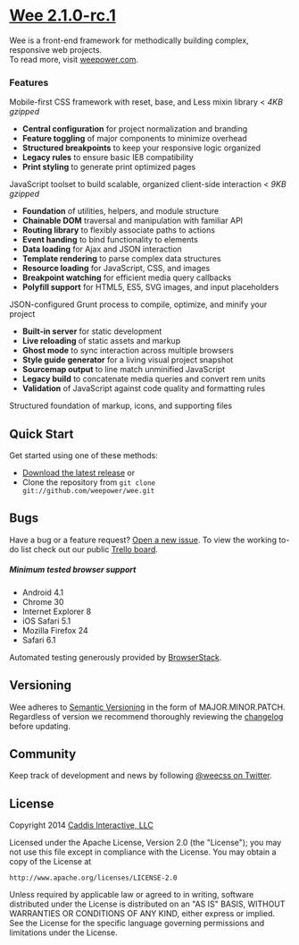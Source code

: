 # [Wee 2.1.0-rc.1](http://www.weepower.com)

Wee is a front-end framework for methodically building complex, responsive web projects.  
To read more, visit [weepower.com](http://www.weepower.com).

### Features

Mobile-first CSS framework with reset, base, and Less mixin library < *4KB gzipped*

* **Central configuration** for project normalization and branding
* **Feature toggling** of major components to minimize overhead
* **Structured breakpoints** to keep your responsive logic organized
* **Legacy rules** to ensure basic IE8 compatibility
* **Print styling** to generate print optimized pages

JavaScript toolset to build scalable, organized client-side interaction < *9KB gzipped*

* **Foundation** of utilities, helpers, and module structure
* **Chainable DOM** traversal and manipulation with familiar API
* **Routing library** to flexibly associate paths to actions
* **Event handing** to bind functionality to elements
* **Data loading** for Ajax and JSON interaction
* **Template rendering** to parse complex data structures
* **Resource loading** for JavaScript, CSS, and images
* **Breakpoint watching** for efficient media query callbacks
* **Polyfill support** for HTML5, ES5, SVG images, and input placeholders

JSON-configured Grunt process to compile, optimize, and minify your project

* **Built-in server** for static development
* **Live reloading** of static assets and markup
* **Ghost mode** to sync interaction across multiple browsers
* **Style guide generator** for a living visual project snapshot
* **Sourcemap output** to line match unminified JavaScript
* **Legacy build** to concatenate media queries and convert rem units
* **Validation** of JavaScript against code quality and formatting rules

Structured foundation of markup, icons, and supporting files

## Quick Start

Get started using one of these methods:

* [Download the latest release](https://github.com/weepower/wee/archive/master.zip) or
* Clone the repository from `git clone git://github.com/weepower/wee.git`

## Bugs

Have a bug or a feature request? [Open a new issue](https://github.com/weepower/wee/issues).
To view the working to-do list check out our public [Trello board](https://trello.com/b/7KbnQra9/wee).

##### Minimum tested browser support

* Android 4.1
* Chrome 30
* Internet Explorer 8
* iOS Safari 5.1
* Mozilla Firefox 24
* Safari 6.1

Automated testing generously provided by [BrowserStack](https://www.browserstack.com).

## Versioning

Wee adheres to [Semantic Versioning](http://semver.org/) in the form of MAJOR.MINOR.PATCH. Regardless of version we  recommend thoroughly reviewing the [changelog](https://github.com/weepower/wee/blob/master/CHANGELOG.md) before updating.

## Community

Keep track of development and news by following [@weecss on Twitter](https://twitter.com/weecss).

## License

Copyright 2014 [Caddis Interactive, LLC](http://www.caddis.co)

Licensed under the Apache License, Version 2.0 (the "License");
you may not use this file except in compliance with the License.
You may obtain a copy of the License at

	http://www.apache.org/licenses/LICENSE-2.0

Unless required by applicable law or agreed to in writing, software
distributed under the License is distributed on an "AS IS" BASIS,
WITHOUT WARRANTIES OR CONDITIONS OF ANY KIND, either express or implied.
See the License for the specific language governing permissions and
limitations under the License.